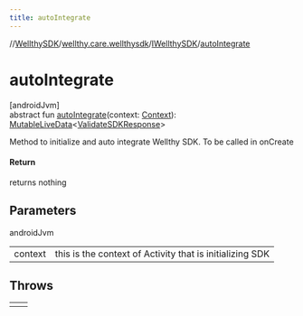 ```yaml
---
title: autoIntegrate
---
```

//[WellthySDK](../../../index.html)/[wellthy.care.wellthysdk](../index.html)/[IWellthySDK](index.html)/[autoIntegrate](auto-integrate.html)



# autoIntegrate



[androidJvm]\
abstract fun [autoIntegrate](auto-integrate.html)(context: [Context](https://developer.android.com/reference/kotlin/android/content/Context.html)): [MutableLiveData](https://developer.android.com/reference/kotlin/androidx/lifecycle/MutableLiveData.html)&lt;[ValidateSDKResponse](../../wellthy.care.wellthysdk.data/-validate-s-d-k-response/index.html)&gt;



Method to initialize and auto integrate Wellthy SDK. To be called in onCreate



#### Return



returns nothing



## Parameters


androidJvm

| | |
|---|---|
| context | this is the context of Activity that is initializing SDK |



## Throws


| | |
|---|---|
|  |  |



